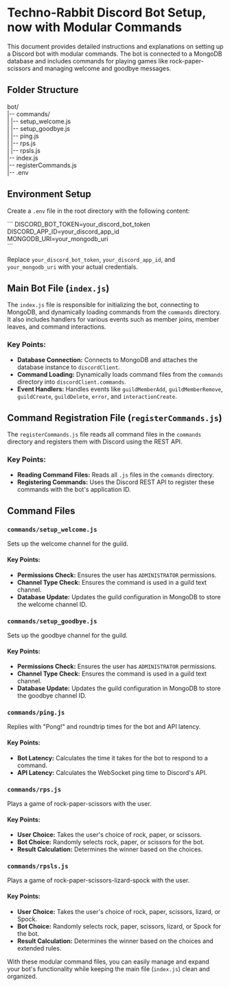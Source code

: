 # Techno-Rabbit Discord Bot Setup, now with Modular Commands

This document provides detailed instructions and explanations on setting up a Discord bot with modular commands. The bot is connected to a MongoDB database and includes commands for playing games like rock-paper-scissors and managing welcome and goodbye messages.

## Folder Structure


bot/<br>
|-- commands/<br>
|   |-- setup_welcome.js<br>
|   |-- setup_goodbye.js<br>
|   |-- ping.js<br>
|   |-- rps.js<br>
|   |-- rpsls.js<br>
|-- index.js<br>
|-- registerCommands.js<br>
|-- .env<br>


## Environment Setup

Create a `.env` file in the root directory with the following content:

\```
DISCORD_BOT_TOKEN=your_discord_bot_token<br>
DISCORD_APP_ID=your_discord_app_id<br>
MONGODB_URI=your_mongodb_uri<br>
\```

Replace `your_discord_bot_token`, `your_discord_app_id`, and `your_mongodb_uri` with your actual credentials.

## Main Bot File (`index.js`)

The `index.js` file is responsible for initializing the bot, connecting to MongoDB, and dynamically loading commands from the `commands` directory. It also includes handlers for various events such as member joins, member leaves, and command interactions.

### Key Points:

- **Database Connection:** Connects to MongoDB and attaches the database instance to `discordClient`.
- **Command Loading:** Dynamically loads command files from the `commands` directory into `discordClient.commands`.
- **Event Handlers:** Handles events like `guildMemberAdd`, `guildMemberRemove`, `guildCreate`, `guildDelete`, `error`, and `interactionCreate`.

## Command Registration File (`registerCommands.js`)

The `registerCommands.js` file reads all command files in the `commands` directory and registers them with Discord using the REST API.

### Key Points:

- **Reading Command Files:** Reads all `.js` files in the `commands` directory.
- **Registering Commands:** Uses the Discord REST API to register these commands with the bot's application ID.

## Command Files

### `commands/setup_welcome.js`

Sets up the welcome channel for the guild.

#### Key Points:

- **Permissions Check:** Ensures the user has `ADMINISTRATOR` permissions.
- **Channel Type Check:** Ensures the command is used in a guild text channel.
- **Database Update:** Updates the guild configuration in MongoDB to store the welcome channel ID.

### `commands/setup_goodbye.js`

Sets up the goodbye channel for the guild.

#### Key Points:

- **Permissions Check:** Ensures the user has `ADMINISTRATOR` permissions.
- **Channel Type Check:** Ensures the command is used in a guild text channel.
- **Database Update:** Updates the guild configuration in MongoDB to store the goodbye channel ID.

### `commands/ping.js`

Replies with "Pong!" and roundtrip times for the bot and API latency.

#### Key Points:

- **Bot Latency:** Calculates the time it takes for the bot to respond to a command.
- **API Latency:** Calculates the WebSocket ping time to Discord's API.

### `commands/rps.js`

Plays a game of rock-paper-scissors with the user.

#### Key Points:

- **User Choice:** Takes the user's choice of rock, paper, or scissors.
- **Bot Choice:** Randomly selects rock, paper, or scissors for the bot.
- **Result Calculation:** Determines the winner based on the choices.

### `commands/rpsls.js`

Plays a game of rock-paper-scissors-lizard-spock with the user.

#### Key Points:

- **User Choice:** Takes the user's choice of rock, paper, scissors, lizard, or Spock.
- **Bot Choice:** Randomly selects rock, paper, scissors, lizard, or Spock for the bot.
- **Result Calculation:** Determines the winner based on the choices and extended rules.

With these modular command files, you can easily manage and expand your bot's functionality while keeping the main file (`index.js`) clean and organized.
